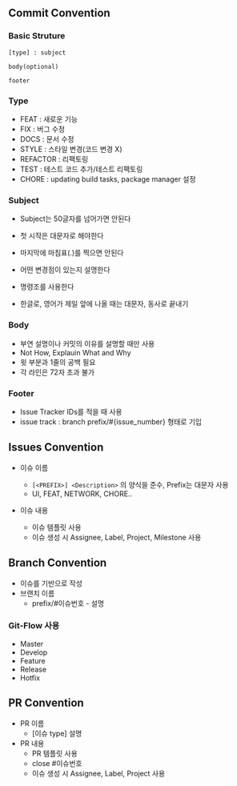 ## Commit Convention

### **Basic Struture**

```
[type] : subject

body(optional)

footer
```

### **Type**

- FEAT : 새로운 기능
- FIX : 버그 수정
- DOCS : 문서 수정
- STYLE : 스타일 변경(코드 변경 X)
- REFACTOR : 리팩토링
- TEST : 테스트 코드 추가/테스트 리팩토링
- CHORE : updating build tasks, package manager 설정

### **Subject**

- Subject는 50글자를 넘어가면 안된다
- 첫 시작은 대문자로 해야한다
- 마지막에 마침표(.)를 찍으면 안된다
- 어떤 변경점이 있는지 설명한다
- 명령조를 사용한다

- 한글로, 영어가 제일 앞에 나올 때는 대문자, 동사로 끝내기

### **Body**

- 부연 설명이나 커밋의 이유를 설명할 때만 사용
- Not How, Explauin What and Why
- 윗 부분과 1줄의 공백 필요
- 각 라인은 72자 초과 불가

### **Footer**

- Issue Tracker IDs를 적을 때 사용
- issue track : branch prefix/#{issue_number} 형태로 기입

## Issues Convention

- 이슈 이름
    - `[<PREFIX>] <Description>` 의 양식을 준수, Prefix는 대문자 사용
    - UI, FEAT, NETWORK, CHORE..
    
- 이슈 내용
    - 이슈 템플릿 사용
    - 이슈 생성 시 Assignee, Label, Project, Milestone 사용

## Branch Convention

- 이슈를 기반으로 작성
- 브랜치 이름
    - prefix/#이슈번호 - 설명

### **Git-Flow 사용**

- Master
- Develop
- Feature
- Release
- Hotfix

## PR Convention

- PR 이름
    - [이슈 type] 설명
- PR 내용
    - PR 템플릿 사용
    - close #이슈번호
    - 이슈 생성 시 Assignee, Label, Project 사용
